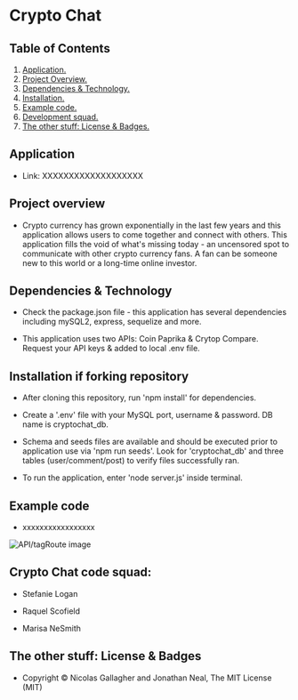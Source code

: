 # Crypto Chat

## Table of Contents
1. [ Application. ](#application)
2. [ Project Overview. ](#overview)
3. [ Dependencies & Technology. ](#depend)
4. [ Installation. ](#install)
5. [ Example code. ](#code)
6. [ Development squad. ](#squad)
7. [ The other stuff: License & Badges. ](#streetcred)


<a name="application"></a>
## Application

* Link: XXXXXXXXXXXXXXXXXXX

<a name="overview"></a>
## Project overview

* Crypto currency has grown exponentially in the last few years and this application allows users to come together and connect with others. This application fills the void of what's missing today - an uncensored spot to communicate with other crypto currency fans. A fan can be someone new to this world or a long-time online investor. 

<a name="depend"></a>
## Dependencies & Technology

* Check the package.json file - this application has several dependencies including mySQL2, express, sequelize and more.

* This application uses two APIs: Coin Paprika & Crytop Compare. Request your API keys & added to local .env file. 

<a name="install"></a>
## Installation if forking repository

* After cloning this repository, run 'npm install' for dependencies. 

* Create a '.env' file with your MySQL port, username & password. DB name is cryptochat_db.

* Schema and seeds files are available and should be executed prior to application use via 'npm run seeds'. Look for 'cryptochat_db' and three tables (user/comment/post) to verify files successfully ran.

* To run the application, enter 'node server.js' inside terminal. 

<a name="code"></a>
## Example code

* xxxxxxxxxxxxxxxxx

![API/tagRoute image](xxxxxxxxxxxxxxxxxxxxx)

<a name="squad"></a>
## Crypto Chat code squad:

* Stefanie Logan

* Raquel Scofield

* Marisa NeSmith

<a name="streetcred"></a>
## The other stuff: License & Badges

* Copyright © Nicolas Gallagher and Jonathan Neal, The MIT License (MIT)
